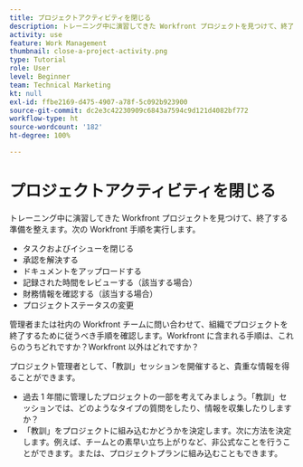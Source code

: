 ```yaml
---
title: プロジェクトアクティビティを閉じる
description: トレーニング中に演習してきた Workfront プロジェクトを見つけて、終了する準備を整えます。
activity: use
feature: Work Management
thumbnail: close-a-project-activity.png
type: Tutorial
role: User
level: Beginner
team: Technical Marketing
kt: null
exl-id: ffbe2169-d475-4907-a78f-5c092b923900
source-git-commit: dc2e3c42230909c6843a7594c9d121d4082bf772
workflow-type: ht
source-wordcount: '182'
ht-degree: 100%

---
```


# プロジェクトアクティビティを閉じる

トレーニング中に演習してきた Workfront プロジェクトを見つけて、終了する準備を整えます。次の Workfront 手順を実行します。

* タスクおよびイシューを閉じる
* 承認を解決する
* ドキュメントをアップロードする
* 記録された時間をレビューする（該当する場合）
* 財務情報を確認する（該当する場合）
* プロジェクトステータスの変更

管理者または社内の Workfront チームに問い合わせて、組織でプロジェクトを終了するために従うべき手順を確認します。Workfront に含まれる手順は、これらのうちどれですか？Workfront 以外はどれですか？

プロジェクト管理者として、「教訓」セッションを開催すると、貴重な情報を得ることができます。

* 過去 1 年間に管理したプロジェクトの一部を考えてみましょう。「教訓」セッションでは、どのようなタイプの質問をしたり、情報を収集したりしますか？
*  「教訓」をプロジェクトに組み込むかどうかを決定します。次に方法を決定します。例えば、チームとの素早い立ち上がりなど、非公式なことを行うことができます。または、プロジェクトプランに組み込むこともできます。

